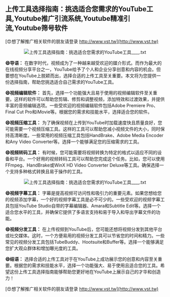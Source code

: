 ## **上传工具选择指南：挑选适合您需求的YouTube工具,Youtube推广引流系统,Youtube精准引流,Youtube筛号软件**

[😍想了解推广相关软件的朋友请登录 http://www.vst.tw](http://www.vst.tw)

 <center><img src="https://vst.tw/MP4/tuiguang/png/0.png" alt="上传工具选择指南：挑选适合您需求的YouTube工具____.txt"></center>

**😄导语：**
在数字时代，视频成为了一种越来越受欢迎的媒介形式。而作为最大的在线视频分享平台之一，YouTube给予了个人和企业分享创意和内容的机会。但要想在YouTube上脱颖而出，选择合适的上传工具至关重要。本文将为您提供一份选择指南，帮助您挑选适合自己需求的YouTube工具。

**😄视频编辑软件：**
首先，选择一个功能强大且易于使用的视频编辑软件至关重要。这样的软件可以帮助您剪辑、修剪和调整视频，添加特效和过渡效果，并提供丰富的音频编辑选项。一些受欢迎的视频编辑软件包括Adobe Premiere Pro、Final Cut Pro和iMovie等。根据您的需求和技能水平，选择适合您的软件。

**😄视频压缩工具：**
为了确保视频在上传到YouTube时加载速度快且质量良好，您可能需要一个视频压缩工具。这样的工具可以帮助您减小视频文件的大小，同时保持高清晰度。一些常用的视频压缩工具包括HandBrake、Adobe Media Encoder和Any Video Converter等。选择一个能够满足您的压缩需求的工具。

**😄视频转码工具：**
有时候，您可能需要将视频转换为特定的格式以适应不同的设备和平台。一个好用的视频转码工具可以帮助您完成这个任务。比如，您可以使用FFmpeg、HandBrake或WinX HD Video Converter Deluxe等工具。确保选择一个支持多种格式转换且易于操作的工具。

 <center><img src="https://vst.tw/MP4/tuiguang/png/5.png" alt="上传工具选择指南：挑选适合您需求的YouTube工具____.txt"></center>

**😄视频字幕工具：**
字幕是提高视频可访问性和吸引力的重要元素。如果您想给您的视频添加字幕，一个好的视频字幕工具是必不可少的。一些受欢迎的视频字幕工具包括YouTube Studio自带的字幕编辑器、Amara和Subtitle Edit等。选择一个适合您水平的工具，并确保它提供了多语言支持和易于导入和导出字幕文件的功能。

**😄视频分发工具：**
在上传视频到YouTube后，您可能还想将视频分发到其他平台或社交媒体。这时，一个方便易用的视频分发工具可以节省您的时间和精力。一些常见的视频分发工具包括TubeBuddy、Hootsuite和Buffer等。选择一个能够满足您扩大观众群体和增加曝光度的工具。

**😄结语：**
选择合适的上传工具对于在YouTube上成功展示您的创意和内容至关重要。根据您的需求和技能水平，选择一个功能强大、易于使用且适合您的工具。希望这份上传工具选择指南能够帮助您更好地在YouTube上展示自己的才华和创造力！

[😍想了解推广相关软件的朋友请登录 http://www.vst.tw](http://www.vst.tw)



